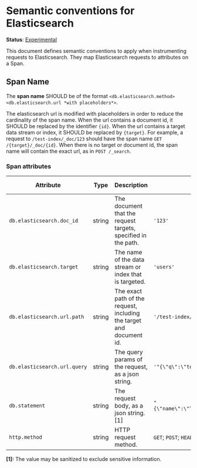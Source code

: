# Semantic conventions for Elasticsearch

**Status**: [Experimental](../../../document-status.md)

This document defines semantic conventions to apply when instrumenting requests to Elasticsearch. They map Elasticsearch
requests to attributes on a Span.

## Span Name

The **span name** SHOULD be of the format `<db.elasticsearch.method> <db.elasticsearch.url *with placeholders*>`.

The elasticsearch url is modified with placeholders in order to reduce the cardinality of the span name. When the url
contains a document id, it SHOULD be replaced by the identifier `{id}`. When the url contains a target data stream or
index, it SHOULD be replaced by `{target}`.
For example, a request to `/test-index/_doc/123` should have the span name `GET /{target}/_doc/{id}`.
When there is no target or document id, the span name will contain the exact url, as in `POST /_search`.

### Span attributes

<!-- semconv elasticsearch -->
| Attribute                  | Type | Description                                                          | Examples                                                | Requirement Level      |
|----------------------------|---|----------------------------------------------------------------------|---------------------------------------------------------|------------------------|
| `db.elasticsearch.doc_id`  | string | The document that the request targets, specified in the path.        | `'123'`                                                 | Conditionally Required |
| `db.elasticsearch.target`  | string | The name of the data stream or index that is targeted.               | `'users'`                                               | Conditionally Required |
| `db.elasticsearch.url.path` | string | The exact path of the request, including the target and document id. | `'/test-index/_doc/123'`                                | Required               |
| `db.elasticsearch.url.query` | string | The query params of the request, as a json string. | `'"{\"q\":\"test\"}", "{\"refresh\":true}"'`            | Conditionally Required |
| `db.statement`             | string | The request body, as a json string. [1]                              | `"{\"name\":\"TestUser\",\"password\":\"top_secret\"}"` | Conditionally Required |
| `http.method` | string | HTTP request method. | `GET`; `POST`; `HEAD`                                   | Required               |

**[1]:** The value may be sanitized to exclude sensitive information.
<!-- endsemconv -->
